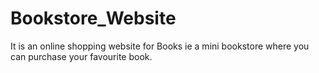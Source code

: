 # Bookstore_Website
It is an online shopping website for Books ie a mini bookstore where you can purchase your favourite book.
